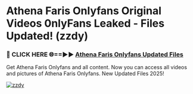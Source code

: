 # Athena Faris Onlyfans Original Videos 0nlyFans Leaked - Files Updated! (zzdy)

<h3>🔴 CLICK HERE 🌐==►► <a href="https://tinyurl.com/2jnfzry5" rel="nofollow">Athena Faris Onlyfans Updated Files</a></h3>

Get Athena Faris Onlyfans and all content. Now you can access all videos and pictures of Athena Faris Onlyfans. New Updated Files 2025!

[![zzdy](https://i.imgur.com/GyGTBgg.gif)](https://tinyurl.com/2jnfzry5)

